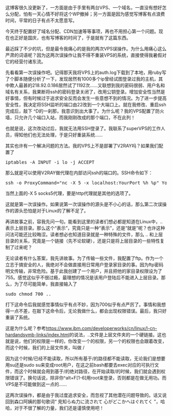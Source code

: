 
这博客很久没更新了，一方面是由于手里有两台VPS、一个域名，一直没有想好怎么分配，怕有一天心情不好将这个WP撤掉；另一方面是因为感觉写博客有点浪费时间，平常的日子有点不太愿意写。

今天终于配置好了域名分配、CDN加速等等事项，再也不用担心第一个问题。现在也正好是国庆，也有写博客的时间了，于是就有了这篇东西。

最近踩了不少的坑，但是最令我痛心的是我的两次VPS误操作。为什么用痛心这么严肃的词语呢？因为这两次误操作让我不得不重装VPS的系统，直接使得我暑假对它的经营付诸东流。

先看看第一次误操作吧。记得那天我将VPS上的auth.log下载到了本地，用ruby写了个脚本随便分析了一下，发现居然有1000多个ip曾经试图登录过我的主机，其中欺人最甚的218.92.0.186居然试了1192次……又联想到我的密码很弱、用户名和域名有关系，我果断将ssh的密码登录关闭了，改用公钥登录。增加安全性当然是好事情，但有时候过于追求安全反而会发生一些意想不到的情况。为了进一步提高安全性，我决定将SSH监听的端口由22改到一个大端口上。就在我修改、重启ssh完成后，敲下 ^D的一刹那，我意识到出大事了。为什么呢？我的VPS配置了防火墙，只允许几个端口入站，而我刚刚改成的那个端口，不在此列！

也就是说，这次改动过后，我就无法用SSH登录了。我联系了superVPS的工作人员，得知他们也无法处理，于是只好重装系统……

其实也许有一个解决问题的方法。我的VPS上不是部署了V2RAY吗？如果我们配置了

<pre class="EnlighterJSRAW" data-enlighter-language="generic" data-enlighter-theme="" data-enlighter-highlight="" data-enlighter-linenumbers="" data-enlighter-lineoffset="" data-enlighter-title="" data-enlighter-group="">iptables -A INPUT -i lo -j ACCEPT</pre>

那么就是可以使用V2RAY做代理在内部访问ssh的端口的。SSH命令如下：

<pre class="EnlighterJSRAW" data-enlighter-language="generic" data-enlighter-theme="" data-enlighter-highlight="" data-enlighter-linenumbers="" data-enlighter-lineoffset="" data-enlighter-title="" data-enlighter-group="">ssh -o ProxyCommand="nc -X 5 -x localhost:YourPort %h %p" YourUser@YourIp</pre>

当然上面的-X 5 socks5代理，要是http代理就是其他的选项了。

这就是第一次误操作。如果说第一次误操作的源头是不小心的话，那么第二次误操作的源头恐怕是对于Linux的了解不足了。

再讲故事之前，容我先问一句。能看到这里的读者们想必都是知道在Linux中，..表示上层目录。那么这个“表示”，究竟只是一种“表示”，还是“就是”呢？也许这种问法可能还比较晦涩。读者想必也知道目录就是一种特殊的文件，那么 .. 和上层目录的关系，究竟是一个链接（先不论软硬），还是只是将上层目录的一些特性复制了过来呢？

无论读者有什么答案，我先讲故事。为了传输一些文件，我配置了ftp。作为一个立志于搞安全的人，我绝对不会做直接用日常用户登录家目录的事。因为ftp密码明文传输，非常危险。基于此我创建了一个用户，并且把他的家目录权限设为了755。感觉这似乎不很过瘾，最理想的情况是该用户登陆后不能进入上层目录。那么，为了尽可能简单，我直接输入了

<pre class="EnlighterJSRAW" data-enlighter-language="generic" data-enlighter-theme="" data-enlighter-highlight="" data-enlighter-linenumbers="" data-enlighter-lineoffset="" data-enlighter-title="" data-enlighter-group="">sudo chmod 700 ..</pre>

打下这命令后我就感觉事情似乎有点不妙，因为700似乎有点严厉了。事情和我想得一点不差，在敲下这命令后，无论我做什么，都会出现权限错误。最后，我只好重装了系统。

这是为什么呢？参考<https://www.ibm.com/developerworks/cn/linux/l-cn-hardandsymb-links/index.html>的说法，..文件是上层文件夹的一个硬链接。这也就是说，他们的权限是一样的，你改变一个的权限，另一个的权限也会跟着改变，而这个时候，我们的上层文件夹，叫做 /

因为这个时候/已经不能读取，所以所有基于/的路径都不能读取，无论我们是想要用su还是sudo su来变成root用户，在这之前bash都要去exec对应的可执行文件，而这个时候就会用到基于/的绝对路径，在开始读取/的时候，我们就会遇到权限错误了。换句话说，除非你^alt+F[1-6]用root来登录，否则都是在做无用功。而VPS是不可能做到这一点的……

这两次误操作，都是由于我过度追求安全，而忽视了其他潜在问题导致的。话又说回到森口阿姨的那句歌词“ 見知らぬ力に流されて 心がどこかへはぐれてく ”，哈哈，对于不很了解的力量，我们还是谨慎使用吧！